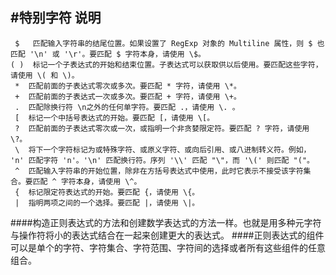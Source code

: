 #特别字符 说明 
---
	 $   匹配输入字符串的结尾位置。如果设置了 RegExp 对象的 Multiline 属性，则 $ 也匹配 '\n' 或 '\r'。要匹配 $ 字符本身，请使用 \$。 
	( )  标记一个子表达式的开始和结束位置。子表达式可以获取供以后使用。要匹配这些字符，请使用 \( 和 \)。 
	 *  匹配前面的子表达式零次或多次。要匹配 * 字符，请使用 \*。 
	 +  匹配前面的子表达式一次或多次。要匹配 + 字符，请使用 \+。 
	 .  匹配除换行符 \n之外的任何单字符。要匹配 .，请使用 \. 。 
	 [  标记一个中括号表达式的开始。要匹配 [，请使用 \[。 
	 ?  匹配前面的子表达式零次或一次，或指明一个非贪婪限定符。要匹配 ? 字符，请使用 \?。 
	 \  将下一个字符标记为或特殊字符、或原义字符、或向后引用、或八进制转义符。例如， 'n' 匹配字符 'n'。'\n' 匹配换行符。序列 '\\' 匹配 "\"，而 '\(' 则匹配 "("。 
	 ^  匹配输入字符串的开始位置，除非在方括号表达式中使用，此时它表示不接受该字符集合。要匹配 ^ 字符本身，请使用 \^。 
	 {  标记限定符表达式的开始。要匹配 {，请使用 \{。
	 |  指明两项之间的一个选择。要匹配 |，请使用 \|。 

####构造正则表达式的方法和创建数学表达式的方法一样。也就是用多种元字符与操作符将小的表达式结合在一起来创建更大的表达式。
####正则表达式的组件可以是单个的字符、字符集合、字符范围、字符间的选择或者所有这些组件的任意组合。 


